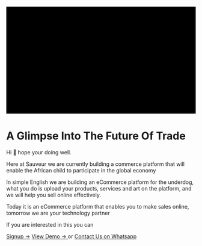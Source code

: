 ![Alt text](../public/index.png)

# **A Glimpse Into The Future Of Trade**

Hi 👋 hope your doing well.
   
Here at Sauveur we are currently building a commerce platform that will enable the African child to participate in the global economy

In simple English we are building an eCommerce platform for the underdog, what you do is upload your products, services and art on the platform, and we will help you sell online effectively.

Today it is an eCommerce platform that enables you to make sales online, tomorrow we are your technology partner

If you are interested in this you can

[Signup ->](/app/register)
[View Demo -> ](/umuzi#demo") or
[Contact Us on Whatsapp ](https://api.whatsapp.com/message/7ZTSQS5MUWF6I1?autoload=1&app_absent=0)
      